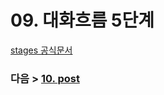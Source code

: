 # 09. 대화흐름 5단계
[stages 공식문서](https://www.jenkins.io/doc/book/pipeline/syntax/#stages)




### 다음 > [10. post](10.%20post.md)
